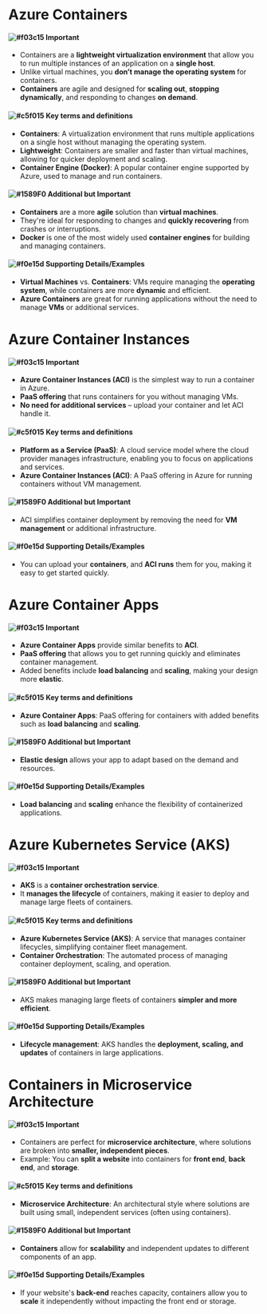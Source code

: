 # Azure Containers
#### ![#f03c15](https://placehold.co/15x15/f03c15/f03c15.png) **Important**
- Containers are a **lightweight virtualization environment** that allow you to run multiple instances of an application on a **single host**.
- Unlike virtual machines, you **don’t manage the operating system** for containers.
- **Containers** are agile and designed for **scaling out**, **stopping dynamically**, and responding to changes **on demand**.

#### ![#c5f015](https://placehold.co/15x15/c5f015/c5f015.png) **Key terms and definitions**
- **Containers**: A virtualization environment that runs multiple applications on a single host without managing the operating system.
- **Lightweight**: Containers are smaller and faster than virtual machines, allowing for quicker deployment and scaling.
- **Container Engine (Docker)**: A popular container engine supported by Azure, used to manage and run containers.

#### ![#1589F0](https://placehold.co/15x15/1589F0/1589F0.png) **Additional but Important**
- **Containers** are a more **agile** solution than **virtual machines**.
- They're ideal for responding to changes and **quickly recovering** from crashes or interruptions.
- **Docker** is one of the most widely used **container engines** for building and managing containers.

#### ![#f0e15d](https://placehold.co/15x15/f0e15d/f0e15d.png) **Supporting Details/Examples**
- **Virtual Machines** vs. **Containers**: VMs require managing the **operating system**, while containers are more **dynamic** and efficient.
- **Azure Containers** are great for running applications without the need to manage **VMs** or additional services.

# Azure Container Instances
#### ![#f03c15](https://placehold.co/15x15/f03c15/f03c15.png) **Important**
- **Azure Container Instances (ACI)** is the simplest way to run a container in Azure.
- **PaaS offering** that runs containers for you without managing VMs.
- **No need for additional services** – upload your container and let ACI handle it.

#### ![#c5f015](https://placehold.co/15x15/c5f015/c5f015.png) **Key terms and definitions**
- **Platform as a Service (PaaS)**: A cloud service model where the cloud provider manages infrastructure, enabling you to focus on applications and services.
- **Azure Container Instances (ACI)**: A PaaS offering in Azure for running containers without VM management.

#### ![#1589F0](https://placehold.co/15x15/1589F0/1589F0.png) **Additional but Important**
- ACI simplifies container deployment by removing the need for **VM management** or additional infrastructure.

#### ![#f0e15d](https://placehold.co/15x15/f0e15d/f0e15d.png) **Supporting Details/Examples**
- You can upload your **containers**, and **ACI runs** them for you, making it easy to get started quickly.

# Azure Container Apps
#### ![#f03c15](https://placehold.co/15x15/f03c15/f03c15.png) **Important**
- **Azure Container Apps** provide similar benefits to **ACI**.
- **PaaS offering** that allows you to get running quickly and eliminates container management.
- Added benefits include **load balancing** and **scaling**, making your design more **elastic**.

#### ![#c5f015](https://placehold.co/15x15/c5f015/c5f015.png) **Key terms and definitions**
- **Azure Container Apps**: PaaS offering for containers with added benefits such as **load balancing** and **scaling**.

#### ![#1589F0](https://placehold.co/15x15/1589F0/1589F0.png) **Additional but Important**
- **Elastic design** allows your app to adapt based on the demand and resources.

#### ![#f0e15d](https://placehold.co/15x15/f0e15d/f0e15d.png) **Supporting Details/Examples**
- **Load balancing** and **scaling** enhance the flexibility of containerized applications.

# Azure Kubernetes Service (AKS)
#### ![#f03c15](https://placehold.co/15x15/f03c15/f03c15.png) **Important**
- **AKS** is a **container orchestration service**.
- It **manages the lifecycle** of containers, making it easier to deploy and manage large fleets of containers.

#### ![#c5f015](https://placehold.co/15x15/c5f015/c5f015.png) **Key terms and definitions**
- **Azure Kubernetes Service (AKS)**: A service that manages container lifecycles, simplifying container fleet management.
- **Container Orchestration**: The automated process of managing container deployment, scaling, and operation.

#### ![#1589F0](https://placehold.co/15x15/1589F0/1589F0.png) **Additional but Important**
- AKS makes managing large fleets of containers **simpler and more efficient**.

#### ![#f0e15d](https://placehold.co/15x15/f0e15d/f0e15d.png) **Supporting Details/Examples**
- **Lifecycle management**: AKS handles the **deployment, scaling, and updates** of containers in large applications.

# Containers in Microservice Architecture
#### ![#f03c15](https://placehold.co/15x15/f03c15/f03c15.png) **Important**
- Containers are perfect for **microservice architecture**, where solutions are broken into **smaller, independent pieces**.
- Example: You can **split a website** into containers for **front end**, **back end**, and **storage**.

#### ![#c5f015](https://placehold.co/15x15/c5f015/c5f015.png) **Key terms and definitions**
- **Microservice Architecture**: An architectural style where solutions are built using small, independent services (often using containers).

#### ![#1589F0](https://placehold.co/15x15/1589F0/1589F0.png) **Additional but Important**
- **Containers** allow for **scalability** and independent updates to different components of an app.

#### ![#f0e15d](https://placehold.co/15x15/f0e15d/f0e15d.png) **Supporting Details/Examples**
- If your website's **back-end** reaches capacity, containers allow you to **scale** it independently without impacting the front end or storage.
